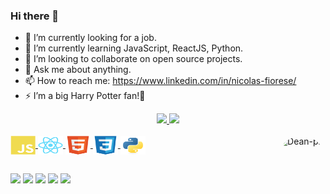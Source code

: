 ### Hi there 👋

- 👀 I’m currently looking for a job.
- 🌱 I’m currently learning JavaScript, ReactJS, Python.
- 👯 I’m looking to collaborate on open source projects.
- 💬 Ask me about anything.
- 📫 How to reach me: https://www.linkedin.com/in/nicolas-fiorese/
- ⚡ I’m a big Harry Potter fan!🦉

<div align="center">
  <a href="https://github.com/NicolasFiorese">
  <img height="180em" src="https://github-readme-stats.vercel.app/api?username=NicolasFiorese&show_icons=true&theme=dracula&include_all_commits=true&count_private=true"/>
  <img height="180em" src="https://github-readme-stats.vercel.app/api/top-langs/?username=NicolasFiorese&layout=compact&langs_count=7&theme=dracula"/>
</div>
  
  <div style="display: inline_block"><br>
  <img align="center" alt="Nico-Js" height="30" width="40" src="https://raw.githubusercontent.com/devicons/devicon/master/icons/javascript/javascript-plain.svg">
  <img align="center" alt="Nico-React" height="30" width="40" src="https://raw.githubusercontent.com/devicons/devicon/master/icons/react/react-original.svg">
  <img align="center" alt="Nico-HTML" height="30" width="40" src="https://raw.githubusercontent.com/devicons/devicon/master/icons/html5/html5-original.svg">
  <img align="center" alt="Nico-CSS" height="30" width="40" src="https://raw.githubusercontent.com/devicons/devicon/master/icons/css3/css3-original.svg">
  <img align="center" alt="Nico-Python" height="30" width="40" src="https://raw.githubusercontent.com/devicons/devicon/master/icons/python/python-original.svg">
  <img align="right" alt="Dean-pic" height="150" style="border-radius:50px;" src="https://c.tenor.com/b2uQHLDjnV4AAAAM/thumbs-up-okay.gif">
</div>

 ##

<div> 
  <a href="https://www.youtube.com/channel/UCmji5VfppF_cTUGtJ1DrOHw/featured" target="_blank"><img src="https://img.shields.io/badge/YouTube-FF0000?style=for-the-badge&logo=youtube&logoColor=white" target="_blank"></a>
  <a href="https://www.instagram.com/nico_fiorese/" target="_blank"><img src="https://img.shields.io/badge/-Instagram-%23E4405F?style=for-the-badge&logo=instagram&logoColor=white" target="_blank"></a>
 <a href="https://discord.gg/wagxzStdcR" target="_blank"><img src="https://img.shields.io/badge/Discord-7289DA?style=for-the-badge&logo=discord&logoColor=white" target="_blank"></a> 
  <a href = "mailto:contatorafaballerini@gmail.com"><img src="https://img.shields.io/badge/-Gmail-%23333?style=for-the-badge&logo=gmail&logoColor=white" target="_blank"></a>
  <a href="https://www.linkedin.com/in/nicolas-fiorese/" target="_blank"><img src="https://img.shields.io/badge/-LinkedIn-%230077B5?style=for-the-badge&logo=linkedin&logoColor=white" target="_blank"></a> </div>
